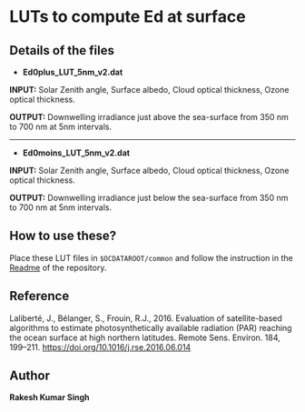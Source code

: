 # LUTs to compute Ed at surface

## Details of the files
* **Ed0plus_LUT_5nm_v2.dat**

**INPUT:** Solar Zenith angle, Surface albedo, Cloud optical thickness, Ozone optical thickness.

**OUTPUT:** Downwelling irradiance just above the sea-surface from 350 nm to 700 nm at 5nm intervals.
____________________________________________________________________________________________________

* **Ed0moins_LUT_5nm_v2.dat**

**INPUT:** Solar Zenith angle, Surface albedo, Cloud optical thickness, Ozone optical thickness.

**OUTPUT:** Downwelling irradiance just below the sea-surface from 350 nm to 700 nm at 5nm intervals.

## How to use these?
Place these LUT files in `$OCDATAROOT/common` and follow the instruction in the [Readme](https://github.com/rakeshkstp/ACCES_PAR/blob/main/README.md) of the repository.


## Reference
Laliberté, J., Bélanger, S., Frouin, R.J., 2016. Evaluation of satellite-based algorithms to estimate photosynthetically available radiation (PAR) reaching the ocean surface at high northern latitudes. Remote Sens. Environ. 184, 199–211. https://doi.org/10.1016/j.rse.2016.06.014


## Author
**Rakesh Kumar Singh**
